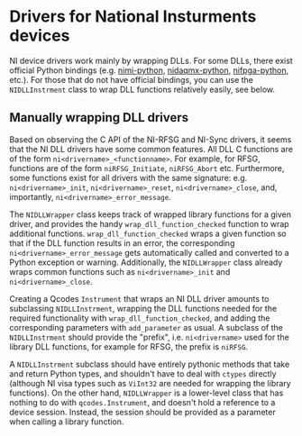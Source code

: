# Drivers for National Insturments devices

NI device drivers work mainly by wrapping DLLs. For some DLLs, there exist
official Python bindings (e.g.
[nimi-python](https://github.com/ni/nimi-python),
[nidaqmx-python](https://github.com/ni/nidaqmx-python),
[nifpga-python](https://github.com/ni/nifpga-python), etc.). For those that do
not have official bindings, you can use the `NIDLLInstrment` class to wrap DLL
functions relatively easily, see below.

## Manually wrapping DLL drivers

Based on observing the C API of the NI-RFSG and NI-Sync drivers, it seems that
the NI DLL drivers have some common features. All DLL C functions are of the
form `ni<drivername>_<functionname>`. For example, for RFSG, functions are of
the form `niRFSG_Initiate`, `niRFSG_Abort` etc. Furthermore, some functions
exist for all drivers with the same signature: e.g. `ni<drivername>_init`,
`ni<drivername>_reset`, `ni<drivername>_close`, and, importantly,
`ni<drivername>_error_message`.

The `NIDLLWrapper` class keeps track of wrapped library functions for a given
driver, and provides the handy `wrap_dll_function_checked` function to wrap
additional functions. `wrap_dll_function_checked` wraps a given function so
that if the DLL function results in an error, the corresponding
`ni<drivername>_error_message` gets automatically called and converted to a
Python exception or warning. Additionally, the `NIDLLWrapper` class already
wraps common functions such as `ni<drivername>_init` and
`ni<drivername>_close`.

Creating a Qcodes `Instrument` that wraps an NI DLL driver amounts to
subclassing `NIDLLInstrment`, wrapping the DLL functions needed for the
required functionality with `wrap_dll_function_checked`, and adding the
corresponding parameters with `add_parameter` as usual. A subclass of the
`NIDLLInstrment` should provide the "prefix", i.e. `ni<drivername>` used for
the library DLL functions, for example for RFSG, the prefix is `niRFSG`.

A `NIDLLInstrment` subclass should have entirely pythonic methods that take and
return Python types, and shouldn't have to deal with `ctypes` directly
(although NI visa types such as `ViInt32` are needed for wrapping the library
functions). On the other hand, `NIDLLWrapper` is a lower-level class that has
nothing to do with `qcodes.Instrument`, and doesn't hold a reference to a
device session. Instead, the session should be provided as a parameter when
calling a library function.
